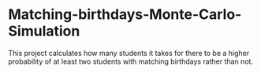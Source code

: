# Matching-birthdays-Monte-Carlo-Simulation
This project calculates how many students it takes for there to be a higher probability of at least two students with matching birthdays rather than not.

